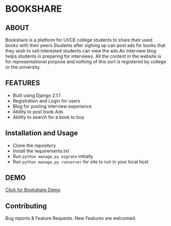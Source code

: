# BOOKSHARE


## ABOUT

Bookshare is a platform for UVCE college students to share their used books with their peers.Students after sighing up can post ads for books that they wish to sell.Interested students can view the ads.An Interview blog helps students in preparing for interviews. All the content in the website is for representational purpose and nothing of this sort is registered by college or the university.

## FEATURES

* Built using Django 2.1.1
* Registration and Login for users
* Blog for posting interview experience
* Ability to post book Ads
* Ability to search for a book to buy

## Installation and Usage

* Clone the repository
* Install the requirements.txt
* Run `python manage.py migrate` initially
* Run `python manage.py runserver` for site to run in your local host

## DEMO

[Click for Bookshare Demo ](http://codechester.pythonanywhere.com/)

## Contributing

Bug reports & Feature Requests. New Features are welcomed.

